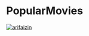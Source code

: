 # PopularMovies
[![arifaizin](https://circleci.com/gh/gandhi-wibowo/PopularMovies.svg?style=shield)](https://circleci.com/gh/gandhi-wibowo/PopularMovies)
